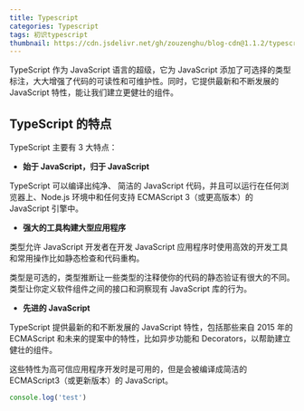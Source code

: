 ```yaml
---
title: Typescript
categories: Typescript
tags: 初识typescript
thumbnail: https://cdn.jsdelivr.net/gh/zouzenghu/blog-cdn@1.1.2/typescript/image/foreground_bluprint.svg
---
```


TypeScript 作为 JavaScript 语言的超级，它为 JavaScript 添加了可选择的类型标注，大大增强了代码的可读性和可维护性。同时，它提供最新和不断发展的 JavaScript 特性，能让我们建立更健壮的组件。

## TypeScript 的特点

TypeScript 主要有 3 大特点：

- **始于 JavaScript，归于 JavaScript**

TypeScript 可以编译出纯净、 简洁的 JavaScript 代码，并且可以运行在任何浏览器上、Node.js 环境中和任何支持 ECMAScript 3（或更高版本）的 JavaScript 引擎中。

- **强大的工具构建大型应用程序**

类型允许 JavaScript 开发者在开发 JavaScript 应用程序时使用高效的开发工具和常用操作比如静态检查和代码重构。

类型是可选的，类型推断让一些类型的注释使你的代码的静态验证有很大的不同。类型让你定义软件组件之间的接口和洞察现有 JavaScript 库的行为。

<!--more-->

- **先进的 JavaScript**

TypeScript 提供最新的和不断发展的 JavaScript 特性，包括那些来自 2015 年的 ECMAScript 和未来的提案中的特性，比如异步功能和 Decorators，以帮助建立健壮的组件。

这些特性为高可信应用程序开发时是可用的，但是会被编译成简洁的 ECMAScript3（或更新版本）的 JavaScript。

```javascript
console.log('test')
```

